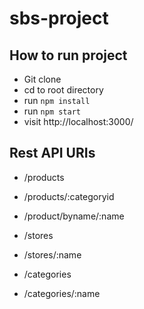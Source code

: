 # sbs-project

## How to run project

- Git clone
- cd to root directory
- run `npm install`
- run `npm start`
- visit http://localhost:3000/

## Rest API URIs

- /products
- /products/:categoryid
- /product/byname/:name

- /stores
- /stores/:name

- /categories
- /categories/:name